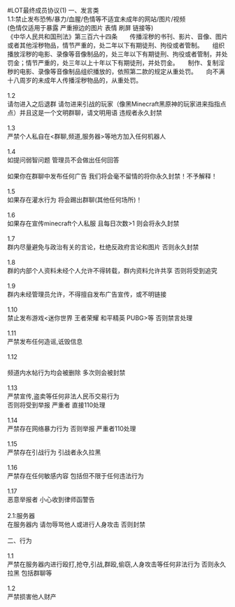 #LOT最终成员协议(1)
一、发言类<br>
1.1:禁止发布恐怖/暴力/血腥/色情等不适宜未成年的网站/图片/视频<br>
(色情仅适用于暴露 严重擦边的图片 表情 刷屏 链接等)<br>
《中华人民共和国刑法》第三百六十四条　　传播淫秽的书刊、影片、音像、图片或者其他淫秽物品，情节严重的，处二年以下有期徒刑、拘役或者管制。　　组织播放淫秽的电影、录像等音像制品的，处三年以下有期徒刑、拘役或者管制，并处罚金；情节严重的，处三年以上十年以下有期徒刑，并处罚金。　　制作、复制淫秽的电影、录像等音像制品组织播放的，依照第二款的规定从重处罚。　　向不满十八周岁的未成年人传播淫秽物品的，从重处罚。<br>
<br>
1.2<br>
请勿进入之后退群 请勿进来引战的玩家（像黑Minecraft黑原神的玩家进来指指点点）并且这是一个文明群聊，请文明用语 违规者永久封禁<br>
<br>
1.3<br>
严禁个人私自在<群聊,频道,服务器>等地方加入任何机器人<br>
<br>
1.4<br>
如提问弱智问题 管理员不会做出任何回答<br>
<br>
如果你在群聊中发布任何广告 我们将会毫不留情的将你永久封禁！不予解释！<br>
<br>
1.5<br>
如果存在灌水行为 将会踢出群聊(其他任何场所)！<br>
<br>
1.6<br>
如果存在宣传minecraft个人私服 且每日次数>1 则会将永久封禁<br>
<br>
1.7<br>
群内尽量避免与政治有关的言论，杜绝反政府言论和图片 否则永久封禁<br>
<br>
1.8<br>
群的内部个人资料未经个人允许不得转载，群内资料允许共享 否则将受到追究<br>
<br>
1.9<br>
群内未经管理员允许，不得擅自发布广告宣传，或不明链接<br>
<br>
1.10<br>
禁止发布游戏<迷你世界 王者荣耀 和平精英 PUBG>等 否则禁言处理<br>
<br>
1.11<br>
严禁发布任何造谣,诋毁信息<br>
<br>
1.12<br>
<br>
频道内水帖行为均会被删除 多次则会被封禁<br>
<br>
1.13<br>
严禁宣传,盗卖等任何非法人民币交易行为<br>
否则将受到举报 严重者 直接110处理<br>
<br>
1.14<br>
严禁存在网络暴力行为 否则举报 严重者110处理<br>
<br>
1.15<br>
严禁存在引战行为 引战者永久拉黑<br>
<br>
1.16<br>
严禁存在任何敏感内容 包括但不限于任何违法行为<br>
<br>
1.17<br>
恶意举报者 小心收到律师函警告<br>
<br>
2.1:服务器<br>
在服务器内 请勿辱骂他人或进行人身攻击 否则封禁<br>
<br>
二、行为<br>
<br>
1.1<br>
严禁在服务器内进行殴打,抢夺,引战,群殴,偷窃,人身攻击等任何非法行为 否则永久拉黑 包括群聊等<br>
<br>
1.2<br>
严禁损害他人财产<br>
<br>
